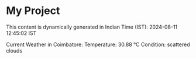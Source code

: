 # My Project

This content is dynamically generated in Indian Time (IST): 2024-08-11 12:45:02 IST


Current Weather in Coimbatore:
Temperature: 30.88 °C
Condition: scattered clouds

